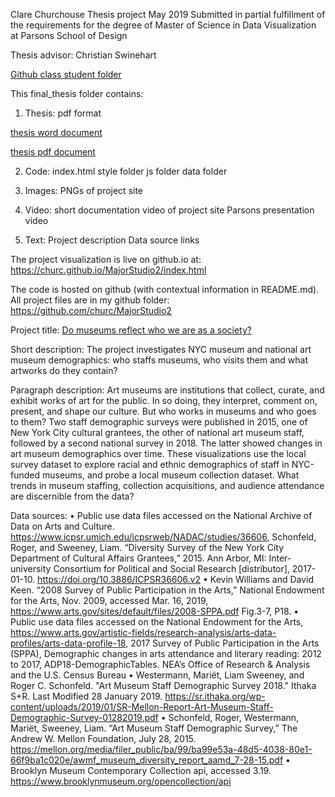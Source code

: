 Clare Churchouse 
Thesis project May 2019
Submitted in partial fulfillment of the requirements for the degree of 
Master of Science in Data Visualization at Parsons School of Design

Thesis advisor: Christian Swinehart


[Github class student folder](https://github.com/samizdatco/ms2-2019/tree/master/students/clare/final_thesis)

This final_thesis folder contains:


1) Thesis: pdf format 

[thesis word document](https://github.com/samizdatco/ms2-2019/tree/master/students/clare/final_thesis)

[thesis pdf document](https://github.com/samizdatco/ms2-2019/tree/master/students/clare/final_thesis)


2) Code: 	index.html
			style folder
			js folder
			data folder


3) Images: PNGs of project site


4) Video: 	short documentation video of project site
			Parsons presentation video


5) Text:	Project description
			Data source links
	

The project visualization is live on github.io at: https://churc.github.io/MajorStudio2/index.html

The code is hosted on github (with contextual information in README.md). All project files are in my github folder: https://github.com/churc/MajorStudio2


Project title: [Do museums reflect who we are as a society?](https://churc.github.io/MajorStudio2/index.html)


Short description: The project investigates NYC museum and national art museum demographics: who staffs museums, who visits them and what artworks do they contain?


Paragraph description: Art museums are institutions that collect, curate, and exhibit works of art for the public. In so doing, they interpret, comment on, present, and shape our culture. But who works in museums and who goes to them? Two staff demographic surveys were published in 2015, one of New York City cultural grantees, the other of national art museum staff, followed by a second national survey in 2018. The latter showed changes in art museum demographics over time. These visualizations use the local survey dataset to explore racial and ethnic demographics of staff in NYC-funded museums, and probe a local museum collection dataset. What trends in museum staffing, collection acquisitions, and audience attendance are discernible from the data?


Data sources:
• Public use data files accessed on the National Archive of Data on Arts and Culture. https://www.icpsr.umich.edu/icpsrweb/NADAC/studies/36606, Schonfeld, Roger, and Sweeney, Liam. “Diversity Survey of the New York City Department of Cultural Affairs Grantees,” 2015. Ann Arbor, MI: Inter-university Consortium for Political and Social Research [distributor], 2017-01-10. https://doi.org/10.3886/ICPSR36606.v2
• Kevin Williams and David Keen. “2008 Survey of Public Participation in the Arts,” National Endowment for the Arts, Nov. 2009, accessed Mar. 16, 2019, https://www.arts.gov/sites/default/files/2008-SPPA.pdf Fig.3-7, P18.
• Public use data files accessed on the National Endowment for the Arts, https://www.arts.gov/artistic-fields/research-analysis/arts-data-profiles/arts-data-profile-18, 2017 Survey of Public Participation in the Arts (SPPA), Demographic changes in arts attendance and literary reading: 2012 to 2017, ADP18-DemographicTables. NEA’s Office of Research & Analysis and the U.S. Census Bureau
• Westermann, Mariët, Liam Sweeney, and Roger C. Schonfeld. "Art Museum Staff Demographic Survey 2018." Ithaka S+R. Last Modified 28 January 2019. https://sr.ithaka.org/wp-content/uploads/2019/01/SR-Mellon-Report-Art-Museum-Staff-Demographic-Survey-01282019.pdf
• Schonfeld, Roger, Westermann, Mariët, Sweeney, Liam. “Art Museum Staff Demographic Survey,” The Andrew W. Mellon Foundation, July 28, 2015. https://mellon.org/media/filer_public/ba/99/ba99e53a-48d5-4038-80e1-66f9ba1c020e/awmf_museum_diversity_report_aamd_7-28-15.pdf
• Brooklyn Museum Contemporary Collection api, accessed 3.19. https://www.brooklynmuseum.org/opencollection/api




